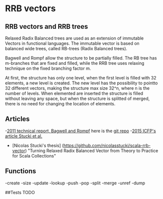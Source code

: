 
RRB vectors
===========

## RRB vectors and RRB trees
Relaxed Radix Balanced trees are used as an extension of immutable Vectors
in functional languages. The immutable vector is based on balanced wide trees,
called RB-trees (Radix Balanced trees).

Bagwell and Rompf allow the structure to be partially filled. The RB tree has m-branches that
are fixed and filled, while the RRB tree uses relaxing technique on  the fixed
branching factor m.

At first, the structure has only one level, when the first level is filled with
32 elements, a new level is created. The new level has the possibility to pointto
32 different vectors, making the structure max size 32^n, where n is the number of levels.
When elemented are inserted the structure is filled without leaving any space, but
when the structure is splitted of merged, there is no need for changing the location of elements.


## Articles
-[2011 technical report, Bagwell and Rompf](https://infoscience.epfl.ch/record/169879/files/RMTrees.pdf)
	here is the [git repo](https://github.com/TiarkRompf/rrbtrees)
-[2015 ICFP's article Stucki et al.](https://github.com/nicolasstucki/scala-rrb-vector)
- [Nicolas Stucki's thesis] (https://github.com/nicolasstucki/scala-rrb-vector) "Turning Relaxed Radix Balanced Vector from Theory to Practice for Scala Collections"


## Functions
-create
-size
-update
-lookup
-push
-pop
-split
-merge
-unref
-dump

##Tests
TODO
